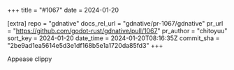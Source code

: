 +++
title = "#1067"
date = 2024-01-20

[extra]
repo = "gdnative"
docs_rel_url = "gdnative/pr-1067/gdnative"
pr_url = "https://github.com/godot-rust/gdnative/pull/1067"
pr_author = "chitoyuu"
sort_key = 2024-01-20
date_time = 2024-01-20T08:16:35Z
commit_sha = "2be9ad1ea5614e5d3e1df168b5e1a1720da85fd3"
+++

Appease clippy
